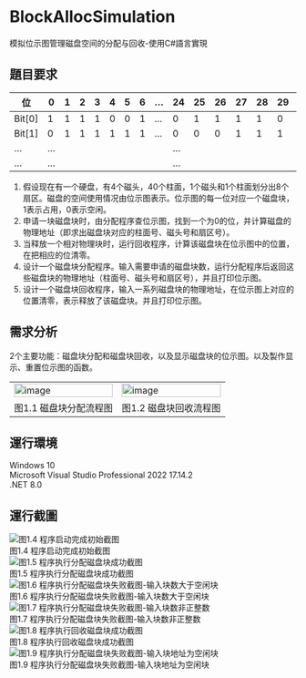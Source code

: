 # BlockAllocSimulation
模拟位示图管理磁盘空间的分配与回收-使用C#語言實現

## 題目要求
| 位 | 0 | 1 | 2 | 3 | 4 | 5 | 6 | … | 24 | 25 | 26 | 27 | 28 | 29 | 30 | 31 |
|----|---|---|---|---|---|---|---|---|----|----|----|----|----|----|----|----|
| Bit[0] | 1 | 1 | 1 | 1 | 0 | 0 | 1 | … | 0 | 1 | 1 | 1 | 1 | 0 | 0 | 0 |
| Bit[1] | 0 | 1 | 1 | 1 | 1 | 1 | 1 | … | 0 | 0 | 0 | 1 | 1 | 1 | 1 | 1 |
| … | … |   |   |   |   |   |   |   | … |   |   |   |   |   |   |   |
| … | … |   |   |   |   |   |   |   | … |   |   |   |   |   |   |   |

1. 假设现在有一个硬盘，有4个磁头，40个柱面，1个磁头和1个柱面划分出8个扇区。磁盘的空间使用情况由位示图表示。位示图的每一位对应一个磁盘块，1表示占用，0表示空闲。  
2. 申请一块磁盘块时，由分配程序查位示图，找到一个为0的位，并计算磁盘的物理地址（即求出磁盘块对应的柱面号、磁头号和扇区号）。  
3. 当释放一个相对物理块时，运行回收程序，计算该磁盘块在位示图中的位置，在把相应的位清零。  
4. 设计一个磁盘块分配程序。输入需要申请的磁盘块数，运行分配程序后返回这些磁盘块的物理地址（柱面号、磁头号和扇区号），并且打印位示图。  
5. 设计一个磁盘块回收程序，输入一系列磁盘块的物理地址，在位示图上对应的位置清零，表示释放了该磁盘块。并且打印位示图。

## 需求分析
2个主要功能：磁盘块分配和磁盘块回收，以及显示磁盘块的位示图。以及製作显示、重置位示图的函数。  
<table >
<tr>
  <td><img width="100%" alt="image" src="https://github.com/Jaxx9527/BlockAllocSimulation-C/blob/main/img/1.1.png" />
</td>
  <td><img width="100%" alt="image" src="https://github.com/Jaxx9527/BlockAllocSimulation-C/blob/main/img/1.2.png" />
</td>
</tr>
  <tr>
    <td align="center">图1.1 磁盘块分配流程图</td>
    <td align="center">图1.2 磁盘块回收流程图	</td>
  </tr>
</table>

## 運行環境 
Windows 10  
Microsoft Visual Studio Professional 2022 17.14.2  
.NET 8.0  

## 運行截圖

![ 图1.4 程序启动完成初始截图](https://github.com/Jaxx9527/BlockAllocSimulation-CSharp/blob/main/img/1.4.png?raw=true)    
图1.4 程序启动完成初始截图  
![图1.5 程序执行分配磁盘块成功截图 ](https://github.com/Jaxx9527/BlockAllocSimulation-CSharp/blob/main/img/1.5.png?raw=true)   
图1.5 程序执行分配磁盘块成功截图
![图1.6 程序执行分配磁盘块失败截图-输入块数大于空闲块 ](https://github.com/Jaxx9527/BlockAllocSimulation-CSharp/blob/main/img/1.6.png?raw=true)    
图1.6 程序执行分配磁盘块失败截图-输入块数大于空闲块  
![图1.7 程序执行分配磁盘块失败截图-输入块数非正整数 ](https://github.com/Jaxx9527/BlockAllocSimulation-CSharp/blob/main/img/1.7.png?raw=true)   
图1.7 程序执行分配磁盘块失败截图-输入块数非正整数  
![图1.8 程序执行回收磁盘块成功截图 ](https://github.com/Jaxx9527/BlockAllocSimulation-CSharp/blob/main/img/1.8.png?raw=true)    
图1.8 程序执行回收磁盘块成功截图  
![图1.9 程序执行分配磁盘块失败截图-输入块地址为空闲块 ](https://github.com/Jaxx9527/BlockAllocSimulation-CSharp/blob/main/img/1.9.png?raw=true)    
图1.9 程序执行分配磁盘块失败截图-输入块地址为空闲块  
 
